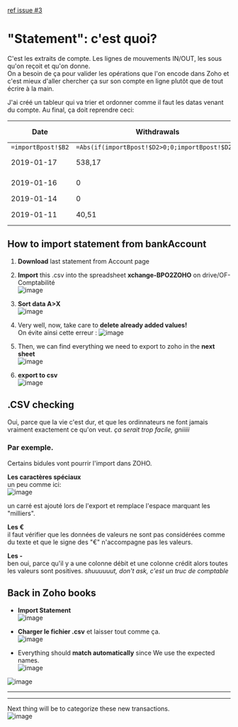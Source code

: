 [ref issue #3](https://github.com/openfab-lab/rtfm/issues/3)

# "Statement": c'est quoi?
C'est les extraits de compte. Les lignes de mouvements IN/OUT, les sous qu'on reçoit et qu'on donne.  
On a besoin de ça pour valider les opérations que l'on encode dans Zoho et c'est mieux d'aller chercher ça sur son compte en ligne plutôt que de tout écrire à la main.

J'ai créé un tableur qui va trier et ordonner comme il faut les datas venant du compte. Au final, ça doit reprendre ceci:

Date | Withdrawals | Deposits | Payee | Description | Reference Number
-- | -- | -- | -- | -- | --
`=importBpost!$B2` | `=Abs(if(importBpost!$D2>0;0;importBpost!$D2))` | `=if(importBpost!$D2<0;0;importBpost!$D2)` | `=importBpost!$H2` | `=importBpost!$I2` | `=importBpost!$A2`
2019-01-17 | 538,17 | 0 | EXP GmbH | order .334001 at EXP Tech | 28
2019-01-16 | 0 | 45,00 | Ciklic | Velom2 abon. guilde | 27
2019-01-14 | 0 | 60,00 | LAURENT | OF-B085 | 26
2019-01-11 | 40,51 | 0 | PROXY BRUXELLES | 20190111 09:14:00 | 25

## How to import statement from bankAccount
1. **Download** last statement from Account page
2. **Import** this .csv into the spreadsheet  **xchange-BPO2ZOHO** on drive/OF-Comptabilité  
![image](https://user-images.githubusercontent.com/12049360/52051422-d7876a00-2553-11e9-9a2a-2b02af18c207.png)

3. **Sort data A>X**  
![image](https://user-images.githubusercontent.com/12049360/52051744-b2472b80-2554-11e9-96ff-618ba62b30f8.png)

4. Very well, now, take care to **delete already added values!**   
On évite ainsi cette erreur :   ![image](https://user-images.githubusercontent.com/12049360/52076556-34544600-258f-11e9-856e-e98135eebbcf.png)

5. Then, we can find everything we need to export to zoho in the **next sheet**  
![image](https://user-images.githubusercontent.com/12049360/52052732-9c873580-2557-11e9-93c4-05bc1fe0aafe.png)

6. **export to csv**  
![image](https://user-images.githubusercontent.com/12049360/52052761-b759aa00-2557-11e9-9030-eeb0488d03ce.png)


## .CSV checking
Oui, parce que la vie c'est dur, et que les ordinnateurs ne font jamais vraiment exactement ce qu'on veut. _ça serait trop facile, gniiiii_  

### Par exemple.
Certains bidules vont pourrir l'import dans ZOHO.


**Les caractères spéciaux**  
un peu comme ici:  
![image](https://user-images.githubusercontent.com/12049360/54288771-4ec70980-45a8-11e9-9f1e-94a39714c654.png)  

un carré est ajouté lors de l'export et remplace l'espace marquant les "milliers".   

**Les €**  
il faut vérifier que les données de valeurs ne sont pas considérées comme du texte et que le signe des "€" n'accompagne pas les valeurs.  

**Les -**  
ben oui, parce qu'il y a une colonne débit et une colonne crédit alors toutes les valeurs sont positives. _shuuuuuut, don't ask, c'est un truc de comptable_

## Back in Zoho books
- **Import Statement**  
![image](https://user-images.githubusercontent.com/12049360/52052819-e5d78500-2557-11e9-8356-4605501a3eef.png)

- **Charger le fichier .csv** et laisser tout comme ça.  
![image](https://user-images.githubusercontent.com/12049360/52052885-1b7c6e00-2558-11e9-9a93-cf348b72306e.png)

- Everything should **match automatically** since We use the expected names.  
![image](https://user-images.githubusercontent.com/12049360/52052938-449cfe80-2558-11e9-8252-5bce77da7485.png)

![image](https://user-images.githubusercontent.com/12049360/54630877-1f6a3e00-4a7b-11e9-9a05-749488bd0a74.png)

---
---
Next thing will be to categorize these new transactions.  
![image](https://user-images.githubusercontent.com/12049360/52053001-6b5b3500-2558-11e9-8551-3f895bdf2a25.png)
